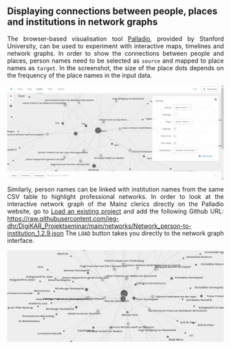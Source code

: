 <h2>Displaying connections between people, places and institutions in network graphs</h2>

<p align="justify">The browser-based visualisation tool <a href="https://hdlab.stanford.edu/palladio/">Palladio</a>, provided by Stanford University, can be used to experiment with interactive maps, timelines and network graphs. In order to show the connections between people and places, person names need to be selected as <code>source</code> and mapped to place names as <code>target</code>. In the screenshot, the size of the place dots depends on the frequency of the place names in the input data.</p>

<a href="./images/Palladio_network.png"><img src="./images/Palladio_network.png" width="650px" padding="15px" align="center"/></a>

<p align="justify">Similarly, person names can be linked with institution names from the same CSV table to highlight professional networks. In order to look at the interactive network graph of the Mainz clerics directly on the Palladio website, go to <a href="https://hdlab.stanford.edu/palladio-app/#/upload">Load an existing project</a> and add the following Github URL: <a href="https://raw.githubusercontent.com/ieg-dhr/DigiKAR_Projektseminar/main/networks/Network_person-to-institution_1.2.9.json">https://raw.githubusercontent.com/ieg-dhr/DigiKAR_Projektseminar/main/networks/Network_person-to-institution_1.2.9.json</a> The <code>LOAD</code> button takes you directly to the network graph interface.</p>


<a href="./networks/Domherren_network_person-to-institution.png"><img src="./networks/Domherren_network_person-to-institution.png" width="650px" padding="15px" align="center"/></a>
